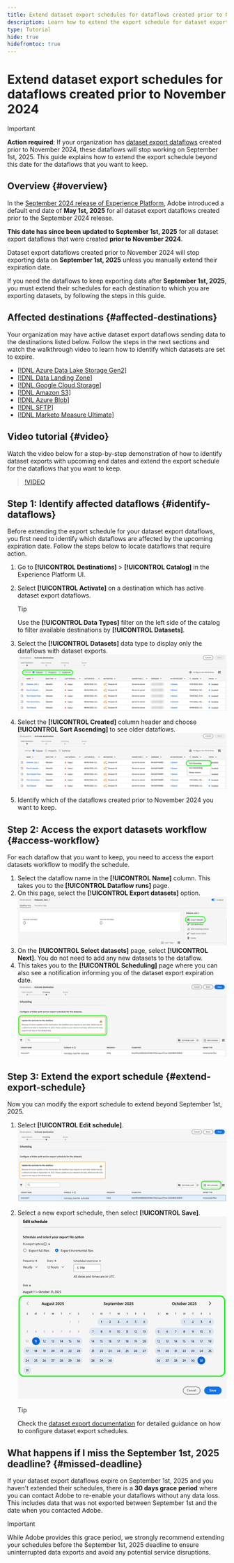 ```yaml
---
title: Extend dataset export schedules for dataflows created prior to November 2024
description: Learn how to extend the export schedule for dataset export dataflows created prior to November 2024 that will stop working on September 1st, 2025.
type: Tutorial
hide: true
hidefromtoc: true
---
```


# Extend dataset export schedules for dataflows created prior to November 2024

>[!IMPORTANT]
>
>**Action required**: If your organization has [dataset export dataflows](export-datasets.md) created prior to November 2024, these dataflows will stop working on September 1st, 2025. This guide explains how to extend the export schedule beyond this date for the dataflows that you want to keep.

## Overview {#overview}

In the [September 2024 release of Experience Platform](/help/release-notes/2024/september-2024.md#destinations), Adobe introduced a default end date of **May 1st, 2025** for all dataset export dataflows created prior to the September 2024 release.

**This date has since been updated to September 1st, 2025** for all dataset export dataflows that were created **prior to November 2024**.

Dataset export dataflows created prior to November 2024 will stop exporting data on **September 1st, 2025** unless you manually extend their expiration date.

If you need the dataflows to keep exporting data after **September 1st, 2025**, you must extend their schedules for each destination to which you are exporting datasets, by following the steps in this guide.

## Affected destinations {#affected-destinations}

Your organization may have active dataset export dataflows sending data to the destinations listed below. Follow the steps in the next sections and watch the walkthrough video to learn how to identify which datasets are set to expire.

* [[!DNL Azure Data Lake Storage Gen2]](../catalog/cloud-storage/adls-gen2.md)
* [[!DNL Data Landing Zone]](../catalog/cloud-storage/data-landing-zone.md)
* [[!DNL Google Cloud Storage]](../catalog/cloud-storage/google-cloud-storage.md)
* [[!DNL Amazon S3]](../catalog/cloud-storage/amazon-s3.md#changelog)
* [[!DNL Azure Blob]](../catalog/cloud-storage/azure-blob.md#changelog) 
* [[!DNL SFTP]](../catalog/cloud-storage/sftp.md#changelog)
* [[!DNL Marketo Measure Ultimate]](../catalog/adobe/marketo-measure-ultimate.md)

## Video tutorial {#video}

Watch the video below for a step-by-step demonstration of how to identify dataset exports with upcoming end dates and extend the export schedule for the dataflows that you want to keep.

>[!VIDEO](https://video.tv.adobe.com/v/3470518/)

## Step 1: Identify affected dataflows {#identify-dataflows}

Before extending the export schedule for your dataset export dataflows, you first need to identify which dataflows are affected by the upcoming expiration date. Follow the steps below to locate dataflows that require action.

1. Go to **[!UICONTROL Destinations]** > **[!UICONTROL Catalog]** in the Experience Platform UI.
2. Select **[!UICONTROL Activate]** on a destination which has active dataset export dataflows.

    >[!TIP]
    >
    >Use the **[!UICONTROL Data Types]** filter on the left side of the catalog to filter available destinations by **[!UICONTROL Datasets]**. 

3. Select the **[!UICONTROL Datasets]** data type to display only the dataflows with dataset exports.
![Screenshot showing how to filter dataflows by data type.](/help/destinations/assets/ui/export-datasets/dataset-type.png)
4. Select the **[!UICONTROL Created]** column header and choose **[!UICONTROL Sort Ascending]** to see older dataflows.
![Screenshot showing how to sort dataflows ascending.](/help/destinations/assets/ui/export-datasets/sort-ascending.png)
5. Identify which of the dataflows created prior to November 2024 you want to keep.

## Step 2: Access the export datasets workflow {#access-workflow}

For each dataflow that you want to keep, you need to access the export datasets workflow to modify the schedule.

1. Select the dataflow name in the **[!UICONTROL Name]** column. This takes you to the **[!UICONTROL Dataflow runs]** page.
2. On this page, select the **[!UICONTROL Export datasets]** option.
![Screenshot showing the export datasets option in the dataflow runs page.](/help/destinations/assets/ui/export-datasets/export-datasets-option.png)
3. On the **[!UICONTROL Select datasets]** page, select **[!UICONTROL Next]**. You do not need to add any new datasets to the dataflow.
4. This takes you to the **[!UICONTROL Scheduling]** page where you can also see a notification informing you of the dataset export expiration date.
![Dataset export dataflows with expiration notification](/help/destinations/assets/ui/export-datasets/dataset-export-notification.png)

## Step 3: Extend the export schedule {#extend-export-schedule}

Now you can modify the export schedule to extend beyond September 1st, 2025.

1. Select **[!UICONTROL Edit schedule]**.
![Screenshot of the Scheduling step showing the Edit schedule button.](/help/destinations/assets/ui/export-datasets/edit-schedule.png)
2. Select a new export schedule, then select **[!UICONTROL Save]**.
![Screenshot of the Scheduling step showing the scheduling options.](/help/destinations/assets/ui/export-datasets/edit-schedule-calendar.png)

    >[!TIP]
    >
    >Check the [dataset export documentation](export-datasets.md#scheduling) for detailed guidance on how to configure dataset export schedules.

## What happens if I miss the September 1st, 2025 deadline? {#missed-deadline}

If your dataset export dataflows expire on September 1st, 2025 and you haven't extended their schedules, there is a **30 days grace period** where you can contact Adobe to re-enable your dataflows without any data loss. This includes data that was not exported between September 1st and the date when you contacted Adobe.

>[!IMPORTANT]
>
>While Adobe provides this grace period, we strongly recommend extending your schedules before the September 1st, 2025 deadline to ensure uninterrupted data exports and avoid any potential service disruptions.
